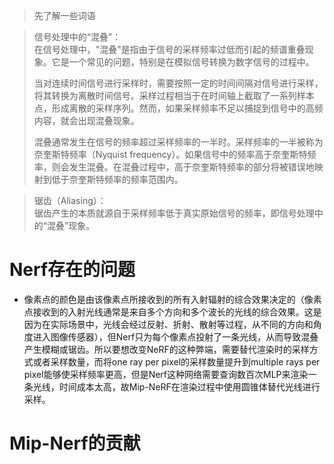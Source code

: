 > 先了解一些词语

> 信号处理中的“混叠”：  
> 在信号处理中，"混叠"是指由于信号的采样频率过低而引起的频谱重叠现象。它是一个常见的问题，特别是在模拟信号转换为数字信号的过程中。
> 
> 当对连续时间信号进行采样时，需要按照一定的时间间隔对信号进行采样，将其转换为离散时间信号。采样过程相当于在时间轴上截取了一系列样本点，形成离散的采样序列。然而，如果采样频率不足以捕捉到信号中的高频内容，就会出现混叠现象。
> 
> 混叠通常发生在信号的频率超过采样频率的一半时。采样频率的一半被称为奈奎斯特频率（Nyquist frequency）。如果信号中的频率高于奈奎斯特频率，则会发生混叠。在混叠过程中，高于奈奎斯特频率的部分将被错误地映射到低于奈奎斯特频率的频率范围内。

> 锯齿（Aliasing）：  
> 锯齿产生的本质就源自于采样频率低于真实原始信号的频率，即信号处理中的“混叠”现象。
# Nerf存在的问题
* 像素点的颜色是由该像素点所接收到的所有入射辐射的综合效果决定的（像素点接收到的入射光线通常是来自多个方向和多个波长的光线的综合效果。这是因为在实际场景中，光线会经过反射、折射、散射等过程，从不同的方向和角度进入图像传感器），但Nerf只为每个像素点投射了一条光线，从而导致混叠产生模糊或锯齿。所以要想改变NeRF的这种弊端，需要替代渲染时的采样方式或者采样数量，而将one ray per pixel的采样数量提升到multiple rays per pixel能够使采样频率更高，但是Nerf这种网络需要查询数百次MLP来渲染一条光线，时间成本太高，故Mip-NeRF在渲染过程中使用圆锥体替代光线进行采样。
# Mip-Nerf的贡献


